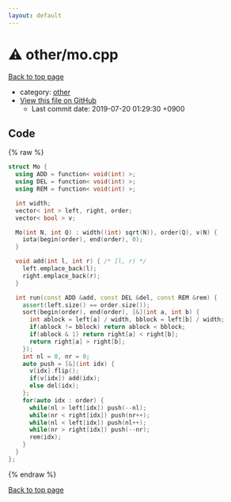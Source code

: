 ```yaml
---
layout: default
---
```


<!-- mathjax config similar to math.stackexchange -->
<script type="text/javascript" async
  src="https://cdnjs.cloudflare.com/ajax/libs/mathjax/2.7.5/MathJax.js?config=TeX-MML-AM_CHTML">
</script>
<script type="text/x-mathjax-config">
  MathJax.Hub.Config({
    TeX: { equationNumbers: { autoNumber: "AMS" }},
    tex2jax: {
      inlineMath: [ ['$','$'] ],
      processEscapes: true
    },
    "HTML-CSS": { matchFontHeight: false },
    displayAlign: "left",
    displayIndent: "2em"
  });
</script>

<script type="text/javascript" src="https://cdnjs.cloudflare.com/ajax/libs/jquery/3.4.1/jquery.min.js"></script>
<script src="https://cdn.jsdelivr.net/npm/jquery-balloon-js@1.1.2/jquery.balloon.min.js" integrity="sha256-ZEYs9VrgAeNuPvs15E39OsyOJaIkXEEt10fzxJ20+2I=" crossorigin="anonymous"></script>
<script type="text/javascript" src="../../assets/js/copy-button.js"></script>
<link rel="stylesheet" href="../../assets/css/copy-button.css" />


# :warning: other/mo.cpp
<a href="../../index.html">Back to top page</a>

* category: <a href="../../index.html#795f3202b17cb6bc3d4b771d8c6c9eaf">other</a>
* <a href="{{ site.github.repository_url }}/blob/master/other/mo.cpp">View this file on GitHub</a>
    - Last commit date: 2019-07-20 01:29:30 +0900




## Code
{% raw %}
```cpp
struct Mo {
  using ADD = function< void(int) >;
  using DEL = function< void(int) >;
  using REM = function< void(int) >;

  int width;
  vector< int > left, right, order;
  vector< bool > v;

  Mo(int N, int Q) : width((int) sqrt(N)), order(Q), v(N) {
    iota(begin(order), end(order), 0);
  }

  void add(int l, int r) { /* [l, r) */
    left.emplace_back(l);
    right.emplace_back(r);
  }

  int run(const ADD &add, const DEL &del, const REM &rem) {
    assert(left.size() == order.size());
    sort(begin(order), end(order), [&](int a, int b) {
      int ablock = left[a] / width, bblock = left[b] / width;
      if(ablock != bblock) return ablock < bblock;
      if(ablock & 1) return right[a] < right[b];
      return right[a] > right[b];
    });
    int nl = 0, nr = 0;
    auto push = [&](int idx) {
      v[idx].flip();
      if(v[idx]) add(idx);
      else del(idx);
    };
    for(auto idx : order) {
      while(nl > left[idx]) push(--nl);
      while(nr < right[idx]) push(nr++);
      while(nl < left[idx]) push(nl++);
      while(nr > right[idx]) push(--nr);
      rem(idx);
    }
  }
};

```
{% endraw %}

<a href="../../index.html">Back to top page</a>

